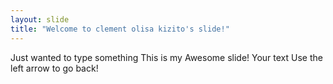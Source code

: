 ```yaml
---
layout: slide
title: "Welcome to clement olisa kizito's slide!"
---
```

Just wanted to type something
This is my Awesome slide!
Your text
Use the left arrow to go back!
